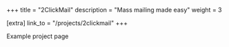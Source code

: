 +++
title = "2ClickMail"
description = "Mass mailing made easy"
weight = 3

[extra]
link_to = "/projects/2clickmail"
+++

Example project page